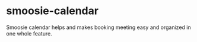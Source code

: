 # smoosie-calendar
Smoosie calendar helps and makes booking meeting easy and organized in one whole feature.
